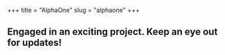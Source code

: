 +++
title = "AlphaOne"
slug = "alphaone"
+++

## Engaged in an exciting project. Keep an eye out for updates!